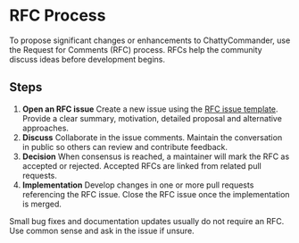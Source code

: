 # RFC Process

To propose significant changes or enhancements to ChattyCommander, use the Request for Comments (RFC) process. RFCs help the community discuss ideas before development begins.

## Steps

1. **Open an RFC issue**
   Create a new issue using the [RFC issue template](../.github/ISSUE_TEMPLATE/rfc.md). Provide a clear summary, motivation, detailed proposal and alternative approaches.
1. **Discuss**
   Collaborate in the issue comments. Maintain the conversation in public so others can review and contribute feedback.
1. **Decision**
   When consensus is reached, a maintainer will mark the RFC as accepted or rejected. Accepted RFCs are linked from related pull requests.
1. **Implementation**
   Develop changes in one or more pull requests referencing the RFC issue. Close the RFC issue once the implementation is merged.

Small bug fixes and documentation updates usually do not require an RFC. Use common sense and ask in the issue if unsure.
